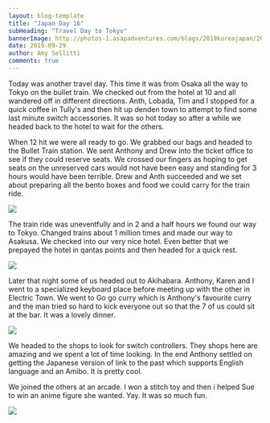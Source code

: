 ```yaml
---
layout: blog-template
title: "Japan Day 16"
subHeading: "Travel Day to Tokyo"
bannerImage: http://photos-1.asapadventures.com/blogs/2019koreajapan/2019-09-29/IMG_20190929_161505.jpg_compressed.JPEG
date: 2019-09-29
author: Amy Sellitti
comments: true
---
```


Today was another travel day. This time it was from Osaka all the way to Tokyo on the bullet train. We checked out from the hotel at 10 and all wandered off in different directions. Anth, Lobada, Tim and I stopped for a quick coffee in Tully's and then hit up denden town to attempt to find some last minute switch accessories. It was so hot today so after a while we headed back to the hotel to wait for the others.

When 12 hit we were all ready to go. We grabbed our bags and headed to the Bullet Train station. We sent Anthony and Drew into the ticket office to see if they could reserve seats. We crossed our fingers as hoping to get seats on the unreserved cars would not have been easy and standing for 3 hours would have been terrible. Drew and Anth succeeded and we set about preparing all the bento boxes and food we could carry for the train ride.

<div class="center-image"><img src="http://photos-1.asapadventures.com/blogs/2019koreajapan/2019-09-29/IMG_20190929_124206.jpg_compressed.JPEG"/></div>

The train ride was uneventfully and in 2 and a half hours we found our way to Tokyo. Changed trains about 1 million times and made our way to Asakusa. We checked into our very nice hotel. Even better that we prepayed the hotel in qantas points and then headed for a quick rest.

<div class="center-image"><img src="http://photos-1.asapadventures.com/blogs/2019koreajapan/2019-09-29/IMG_20190929_161505.jpg_compressed.JPEG"/></div>

Later that night some of us headed out to Akihabara. Anthony, Karen and I went to a specialized keyboard place before meeting up with the other in Electric Town. We went to Go go curry which is Anthony's favourite curry and the man tried so hard to kick everyone out so that the 7 of us could sit at the bar. It was a lovely dinner.

<div class="center-image"><img src="http://photos-1.asapadventures.com/blogs/2019koreajapan/2019-09-29/IMG-20191002-WA0002.jpg"/></div>

We headed to the shops to look for switch controllers. They shops here are amazing and we spent a lot of time looking. In the end Anthony settled on getting the Japanese version of link to the past which supports English language and an Amibo. It is pretty cool.

We joined the others at an arcade. I won a stitch toy and then i helped Sue to win an anime figure she wanted. Yay. It was so much fun.

<div class="center-image"><img src="http://photos-1.asapadventures.com/blogs/2019koreajapan/2019-09-29/IMG_20190929_224419.jpg_compressed.JPEG"/></div>
